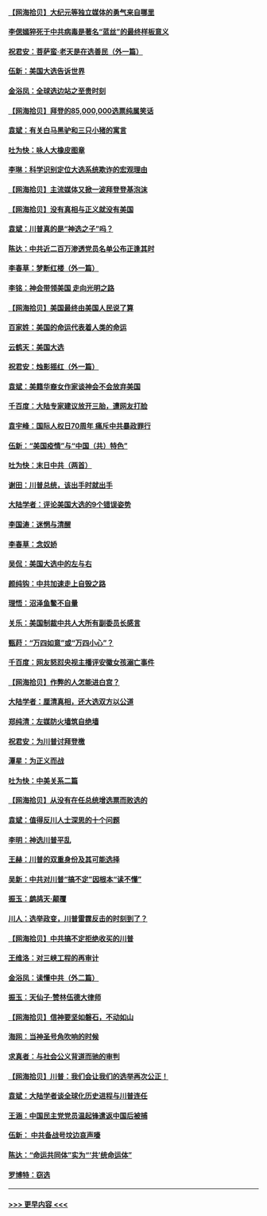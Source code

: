 #### [【网海拾贝】大纪元等独立媒体的勇气来自哪里](../pages/nsc993/n12629961.md?t=12191502) 
#### [李偲嫣猝死于中共病毒是著名“蓝丝”的最终样板意义](../pages/nsc993/n12628812.md?t=12191502) 
#### [祝君安：菩萨蛮·老天是在选善民（外一篇）](../pages/nsc993/n12628793.md?t=12191502) 
#### [伍新：美国大选告诉世界](../pages/nsc993/n12628768.md?t=12191502) 
#### [金浴凤：全球选边站之至贵时刻](../pages/nsc993/n12627318.md?t=12191502) 
#### [【网海拾贝】拜登的85,000,000选票纯属笑话](../pages/nsc993/n12626569.md?t=12191502) 
#### [袁斌：有关白马黑驴和三只小猪的寓言](../pages/nsc993/n12626198.md?t=12191502) 
#### [吐为快：咏人大橡皮图章](../pages/nsc993/n12624470.md?t=12191502) 
#### [李琳：科学识别定位大选系统欺诈的宏观理由](../pages/nsc993/n12624340.md?t=12191502) 
#### [【网海拾贝】主流媒体又掀一波拜登登基泡沫](../pages/nsc993/n12624000.md?t=12191502) 
#### [【网海拾贝】没有真相与正义就没有美国](../pages/nsc993/n12621885.md?t=12191502) 
#### [袁斌：川普真的是“神选之子”吗？](../pages/nsc993/n12621749.md?t=12191502) 
#### [陈达：中共近二百万渗透党员名单公布正逢其时](../pages/nsc993/n12620870.md?t=12191502) 
#### [李春草：梦断红楼（外一篇）](../pages/nsc993/n12619122.md?t=12191502) 
#### [李铭：神会带领美国 走向光明之路](../pages/nsc993/n12618584.md?t=12191502) 
#### [【网海拾贝】美国最终由美国人民说了算](../pages/nsc993/n12617255.md?t=12191502) 
#### [百家姓：美国的命运代表着人类的命运](../pages/nsc993/n12615838.md?t=12191502) 
#### [云鹤天：美国大选](../pages/nsc993/n12615994.md?t=12191502) 
#### [祝君安：烛影摇红（外一篇）](../pages/nsc993/n12615975.md?t=12191502) 
#### [袁斌：美籍华裔女作家谈神会不会放弃美国](../pages/nsc993/n12615263.md?t=12191502) 
#### [千百度：大陆专家建议放开三胎，遭网友打脸](../pages/nsc993/n12614456.md?t=12191502) 
#### [袁宇峰：国际人权日70周年 痛斥中共暴政罪行](../pages/nsc993/n12611965.md?t=12191502) 
#### [伍新：“美国疫情”与“中国（共）特色”](../pages/nsc993/n12611463.md?t=12191502) 
#### [吐为快：末日中共（两首）](../pages/nsc993/n12611461.md?t=12191502) 
#### [谢田：川普总统，该出手时就出手](../pages/nsc993/n12610905.md?t=12191502) 
#### [大陆学者：评论美国大选的9个错误姿势](../pages/nsc993/n12609586.md?t=12191502) 
#### [李国涛：迷惘与清醒](../pages/nsc993/n12607532.md?t=12191502) 
#### [李春草：念奴娇](../pages/nsc993/n12607083.md?t=12191502) 
#### [吴侃：美国大选中的左与右](../pages/nsc993/n12607054.md?t=12191502) 
#### [颜纯钩：中共加速走上自毁之路](../pages/nsc993/n12606473.md?t=12191502) 
#### [理悟：沼泽鱼鳖不自量](../pages/nsc993/n12606454.md?t=12191502) 
#### [关乐：美国制裁中共人大所有副委员长感言](../pages/nsc993/n12606442.md?t=12191502) 
#### [甄莳：“万四如意”或“万四小心”？](../pages/nsc993/n12606091.md?t=12191502) 
#### [千百度：网友怒怼央视主播评安徽女孩溺亡事件](../pages/nsc993/n12605370.md?t=12191502) 
#### [【网海拾贝】作弊的人怎能进白宫？](../pages/nsc993/n12603546.md?t=12191502) 
#### [大陆学者：厘清真相，还大选双方以公道](../pages/nsc993/n12603475.md?t=12191502) 
#### [郑纯清：左媒防火墙筑自绝墙](../pages/nsc993/n12602226.md?t=12191502) 
#### [祝君安：为川普讨拜登檄](../pages/nsc993/n12602199.md?t=12191502) 
#### [潭星：为正义而战](../pages/nsc993/n12600926.md?t=12191502) 
#### [吐为快：中美关系二篇](../pages/nsc993/n12600908.md?t=12191502) 
#### [【网海拾贝】从没有在任总统增选票而败选的](../pages/nsc993/n12600435.md?t=12191502) 
#### [袁斌：值得反川人士深思的十个问题](../pages/nsc993/n12600332.md?t=12191502) 
#### [李明：神选川普平乱](../pages/nsc993/n12599751.md?t=12191502) 
#### [王赫：川普的双重身份及其可能选择](../pages/nsc993/n12599723.md?t=12191502) 
#### [吴新：中共对川普“搞不定”因根本“读不懂”](../pages/nsc993/n12599502.md?t=12191502) 
#### [振玉：鹧鸪天‧颠覆](../pages/nsc993/n12599494.md?t=12191502) 
#### [川人：选举政变，川普雷霆反击的时刻到了？](../pages/nsc993/n12599291.md?t=12191502) 
#### [【网海拾贝】中共搞不定拒绝收买的川普](../pages/nsc993/n12598955.md?t=12191502) 
#### [王维洛：对三峡工程的再审计](../pages/nsc993/n12598436.md?t=12191502) 
#### [金浴凤：读懂中共（外二篇）](../pages/nsc993/n12597943.md?t=12191502) 
#### [振玉：天仙子‧赞林伍德大律师](../pages/nsc993/n12597929.md?t=12191502) 
#### [【网海拾贝】信神要坚如磐石，不动如山](../pages/nsc993/n12597901.md?t=12191502) 
#### [海网：当神圣号角吹响的时候](../pages/nsc993/n12595891.md?t=12191502) 
#### [求真者：与社会公义背道而驰的审判](../pages/nsc993/n12595868.md?t=12191502) 
#### [【网海拾贝】川普：我们会让我们的选举再次公正！](../pages/nsc993/n12594930.md?t=12191502) 
#### [袁斌：大陆学者谈全球化历史进程与川普连任](../pages/nsc993/n12594690.md?t=12191502) 
#### [王涵：中国民主党党员温起锋遣返中国后被捕](../pages/nsc993/n12594540.md?t=12191502) 
#### [伍新： 中共备战号坟边哀声嚎](../pages/nsc993/n12593086.md?t=12191502) 
#### [陈达：“命运共同体”实为“‘共’统命运体”](../pages/nsc993/n12590865.md?t=12191502) 
#### [罗博特：窃选](../pages/nsc993/n12590619.md?t=12191502) 

----
#### [ >>> 更早内容 <<< ](../indexes/nsc993-earlier.md)
